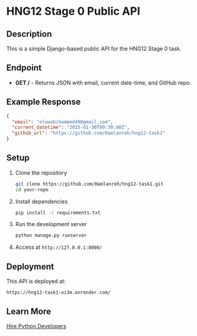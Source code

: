 # HNG12 Stage 0 Public API

## Description  

This is a simple Django-based public API for the HNG12 Stage 0 task.

## Endpoint  

- **GET /** - Returns JSON with email, current date-time, and GitHub repo.

## Example Response

```json
{
  "email": "oluwabihammed49@gmail.com",
  "current_datetime": "2025-01-30T09:30:00Z",
  "github_url": "https://github.com/Hamlanreh/hng12-task1"
}
```

## Setup

1. Clone the repository
   ```sh
   git clone https://github.com/Hamlanreh/hng12-task1.git
   cd your-repo
   ```

2. Install dependencies

   ```sh
   pip install -r requirements.txt
   ```

3. Run the development server

   ```sh
   python manage.py runserver
   ```

4. Access at `http://127.0.0.1:8000/`

## Deployment

This API is deployed at:
```
https://hng12-task1-oi3m.onrender.com/
```

## Learn More

[Hire Python Developers](https://hng.tech/hire/python-developers)
